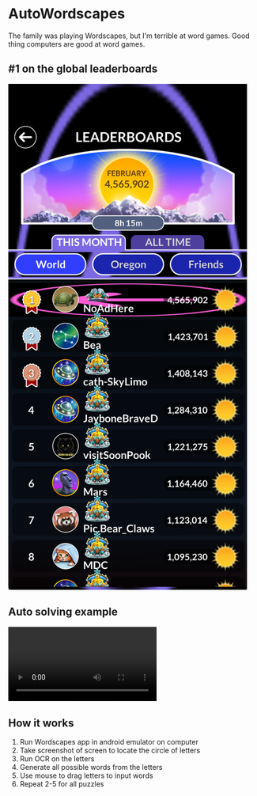 # AutoWordscapes
The family was playing Wordscapes, but I'm terrible at word games. Good thing computers are good at word games.

## \#1 on the global leaderboards
![global leaderboard](https://github.com/twang35/AutoWordscapes/blob/main/screenshots/leaderboard%2028-02-2022.png)

## Auto solving example
![example solves](https://github.com/twang35/AutoWordscapes/blob/main/screenshots/multiple%20solves.mkv)

## How it works

1. Run Wordscapes app in android emulator on computer 
2. Take screenshot of screen to locate the circle of letters 
3. Run OCR on the letters 
4. Generate all possible words from the letters 
5. Use mouse to drag letters to input words
6. Repeat 2-5 for all puzzles